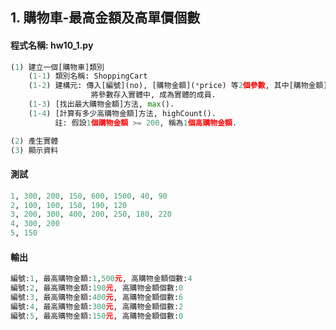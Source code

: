 ## 1. 購物車-最高金額及高單價個數

#### 程式名稱: hw10_1.py
``` python
(1) 建立一個[購物車]類別
    (1-1) 類別名稱: ShoppingCart
    (1-2) 建構元: 傳入[編號](no), [購物金額](*price) 等2個參數, 其中[購物金額]可存入多個參數值.
                  將參數存入實體中, 成為實體的成員.
    (1-3) [找出最大購物金額]方法, max().
    (1-4) [計算有多少高購物金額]方法, highCount().
          註: 假設1個購物金額 >= 200, 稱為1個高購物金額.

(2) 產生實體
(3) 顯示資料
```

#### 測試
``` python
1, 300, 200, 150, 600, 1500, 40, 90
2, 100, 100, 150, 190, 120
3, 200, 300, 400, 200, 250, 180, 220  
4, 300, 200
5, 150  
```

#### 輸出
``` python
編號:1, 最高購物金額:1,500元, 高購物金額個數:4
編號:2, 最高購物金額:190元, 高購物金額個數:0
編號:3, 最高購物金額:400元, 高購物金額個數:6
編號:4, 最高購物金額:300元, 高購物金額個數:2
編號:5, 最高購物金額:150元, 高購物金額個數:0
```
